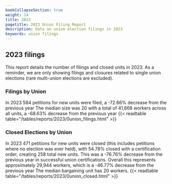 ```yaml
---
bookCollapseSection: true
weight: 14
title: 2023
pagetitle: 2023 Union Filing Report
description: Data on union election filings in 2023
keywords: union filings
---
```


## 2023 filings

This report details the number of filings and closed units in 2023. As a reminder, we are only showing filings and closures related to single union elections (rare multi-union elections are excluded).

### Filings by Union
In 2023 584 petitions for new units were filed, a -72.66% decrease from the previous year The median size was 20 with a total of 41,668 workers across all units, a -68.63% decrease from the previous year
{{< readtable table="/tables/reports/2023/0union_filings.html" >}}

### Closed Elections by Union
In 2023 471 petitions for new units were closed (this includes petitions where no election was ever held), with 54.78% closed with a certification order, creating 258 total new units. This was a -76.76% decrease from the previous year in successful union certifications. Overall this represents approximately 29,944 workers, which is a -46.77% decrease from the previous year The median bargaining unit has 20 workers.
{{< readtable table="/tables/reports/2023/0union_closed.html" >}}
